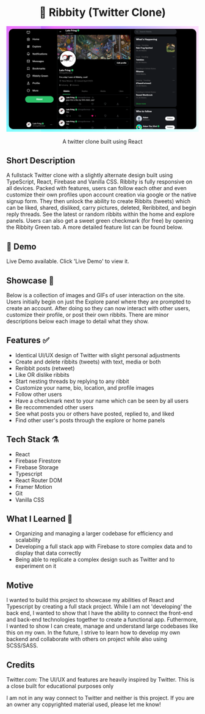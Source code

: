 <h1 align="center"> 🐸 Ribbity (Twitter Clone) </h1>
<img alt='Initial Preview' src='/src/media/FirstPreview.png'>

<p align='center'>A twitter clone built using React</p>

## Short Description

A fullstack Twitter clone with a slightly alternate design built using TypeScript, React, Firebase and Vanilla CSS. Ribbity is fully responsive on all devices. Packed with features, users can follow each other and even customize their own profiles upon account creation via google or the native signup form. They then unlock the ability to create Ribbits (tweets) which can be liked, shared, disliked, carry pictures, deleted, Reribbited, and begin reply threads. See the latest or random ribbits within the home and explore panels. Users can also get a sweet green checkmark (for free) by opening the Ribbity Green tab. A more detailed feature list can be found below.

## 🔴 Demo

Live Demo available. Click 'Live Demo' to view it.

## Showcase 🌟

Below is a collection of images and GIFs of user interaction on the site. Users initially begin on just the Explore panel where they are prompted to create an account. After doing so they can now interact with other users, customize their profile, or post their own ribbits. There are minor descriptions below each image to detail what they show.

## Features ✅

- Identical UI/UX design of Twitter with slight personal adjustments
- Create and delete ribbits (tweets) with text, media or both
- Reribbit posts (retweet)
- Like OR dislike ribbits
- Start nesting threads by replying to any ribbit
- Customize your name, bio, location, and profile images
- Follow other users
- Have a checkmark next to your name which can be seen by all users
- Be reccommended other users
- See what posts you or others have posted, replied to, and liked
- Find other user's posts through the explore or home panels

## Tech Stack ⚗️

- React
- Firebase Firestore
- Firebase Storage
- Typescript
- React Router DOM
- Framer Motion
- Git
- Vanilla CSS

## What I Learned 📖

- Organizing and managing a larger codebase for efficiency and scalability
- Developing a full stack app with Firebase to store complex data and to display that data correctly
- Being able to replicate a complex design such as Twitter and to experiment on it

## Motive

I wanted to build this project to showcase my abilities of React and Typescript by creating a full stack project. While I am not 'developing' the back end, I wanted to show that I have the ability to connect the front-end and back-end technologies together to create a functional app. Futhermore, I wanted to show I can create, manage and understand large codebases like this on my own. In the future, I strive to learn how to develop my own backend and collaborate with others on project while also using SCSS/SASS.

## Credits

Twitter.com: The UI/UX and features are heavily inspired by Twitter. This is a close built for educational purposes only

I am not in any way connect to Twitter and neither is this project. If you are an owner any copyrighted material used, please let me know!
